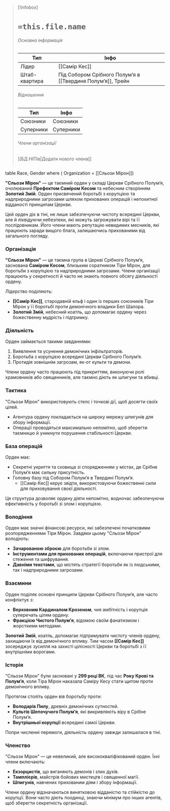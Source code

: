 > [!infobox]
> # `=this.file.name`
> ###### Основна інформація
> Тип | Інфо |
> ---|---|
> Лідер | [[Самір Кес]]
> Штаб-квартира | Під Собором Срібного Полум’я в [[Твердиня Полумʼя]], Трейн
> ###### Відношення
> Тип | Інфо |
> ---|---|
> Союзники | Союзники
> Суперники | Суперники
> ###### Члени організації
> [[БД НІПів|Додати нового члена]]
> ```dataview
table Race, Gender
where ( Organization = [[Сльози Мірон]])

**"Сльози Мірон"** — це таємний орден у складі Церкви Срібного Полум’я, очолюваний **Префектом Саміром Кесом** та небесним створінням **Золотий Змій**. Орден присвячений боротьбі з корупцією та надприродними загрозами шляхом прихованих операцій і непохитної відданості принципам Церкви.

Цей орден діє в тіні, не лише забезпечуючи чистоту всередині Церкви, але й ліквідуючи небезпеки, які можуть загрожувати вірі та її послідовникам. Його члени мають репутацію невидимих месників, які працюють заради вищого блага, залишаючись прихованими від загального погляду.

### **Організація**

**"Сльози Мірон"** — це таємна група в Церкві Срібного Полум’я, заснована **Саміром Кесом**, близьким соратником Тіри Мірон, для боротьби з корупцією та надприродними загрозами. Члени організації працюють у секретності й часто не знають повного обсягу діяльності ордену.

Лідерство поділяють:

- **[[Самір Кес]]**, стародавній ельф і один із перших союзників Тіри Мірон у її боротьбі проти демонічного владики Бел Шалора.
- **Золотий Змій**, небесний коатль, що допомагає ордену через божественну мудрість і підтримку.

### **Діяльність**

Орден займається такими завданнями:

1. Виявлення та усунення демонічних інфільтраторів.
2. Боротьба з корупцією всередині Церкви Срібного Полум’я.
3. Протидія зовнішнім загрозам, як-от культи та демони.

Члени ордену часто працюють під прикриттям, виконуючи ролі храмовників або священників, але таємно діють як шпигуни та вбивці.

### **Тактика**

"Сльози Мірон" використовують стелс і точкові дії, щоб досягти своїх цілей.

- Агентура ордену покладається на широку мережу шпигунів для збору інформації.
- Операції проводяться максимально непомітно, щоб зберегти таємницю й уникнути порушення стабільності Церкви.

### **База операцій**

Орден має:

- Секретні укриття та сховища зі спорядженням у містах, де Срібне Полум’я має сильну присутність.
- Головну базу під Собором Полум’я в Твердині Полум’я.
    - [[Самір Кес]] керує звідти, використовуючи божественні сили для приховування своєї діяльності.

Ця структура дозволяє ордену діяти непомітно, водночас забезпечуючи ефективність у боротьбі зі злом і корупцією.

### **Володіння**

Орден має значні фінансові ресурси, які забезпечені початковими розпорядженнями Тіри Мірон. Завдяки цьому "Сльози Мірон" володіють:

- **Зачарованою зброєю** для боротьби зі злом.
- **Інструментами для прихованих операцій**, включаючи пристрої для стеження та шифрування.
- **Давніми текстами**, що містять стратегії боротьби як із людськими, так і надприродними загрозами.

### **Взаємини**

Орден поділяє основні принципи Церкви Срібного Полум’я, але часто конфліктує з:

- **Верховним Кардиналом Крозеном**, чия амбітність і корупція суперечать цілям ордену.
- **Фракцією Чистого Полум’я**, відомою своїм фанатизмом і жорсткими методами.

**Золотий Змій**, коатль, допомагає підтримувати чистоту членів ордену, захищаючи їх від демонічного впливу. Тим часом **[[Самір Кес]]** зосереджує зусилля на захисті цілісності Церкви та боротьбі з її внутрішніми ворогами.

### **Історія**

"Сльози Мірон" були засновані у **299 році ВК**, під час **Року Крові та Полум’я**, коли Тіра Мірон наказала Саміру Кесу стати щитом проти демонічного впливу.

Протягом століть орден вів боротьбу проти:

- **Володарів Пилу**, древніх демонічних сутностей.
- **Культів Шепочучого Полум’я**, які викривляють віру в Срібне Полум’я.
- **Внутрішньої корупції** всередині самої Церкви.

Попри численні перемоги, діяльність ордену завжди залишалася в тіні.

### **Членство**

"Сльози Мірон" — це невеликий, але висококваліфікований орден. Їхні члени включають:

- **Екзорцистів**, що виганяють демонів і злих духів.
- **Тамплієрів**, майстрів бойових мистецтв і священної магії.
- **Шпигунів**, навчених прихованим діям і збору інформації.

Члени ордену відзначаються винятковою відданістю та стійкістю до корупції. Вони часто діють поодинці, знаючи мінімум про інших агентів, щоб зберегти секретність організації.